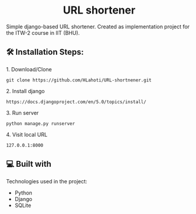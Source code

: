 <h1 align="center" id="title">URL shortener</h1>

<p id="description">Simple django-based URL shortener. Created as implementation project for the ITW-2 course in IIT (BHU).</p>

<h2>🛠️ Installation Steps:</h2>

<p>1. Download/Clone</p>

```
git clone https://github.com/HLahoti/URL-shortnener.git
```

<p>2. Install django</p>

```
https://docs.djangoproject.com/en/5.0/topics/install/
```

<p>3. Run server</p>

```
python manage.py runserver
```

<p>4. Visit local URL</p>

```
127.0.0.1:8000
```

  
  
<h2>💻 Built with</h2>

Technologies used in the project:

*   Python
*   Django
*   SQLite
